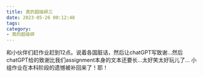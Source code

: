 ```yaml
---
title: 真的超级碎三
date: 2023-05-26 00:12:48
tags:
category:
- 真的超级碎
---
```

和小伙伴们赶作业赶到12点。说着各国脏话，然后让chatGPT写致谢...然后chatGPT给的致谢比我们assignment本身的文本还要长...太好笑太好玩儿了...
小组作业在本科阶段的遗憾被补回来了！耶！